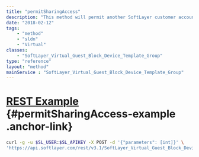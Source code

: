 ```yaml
---
title: "permitSharingAccess"
description: "This method will permit another SoftLayer customer account access to provision CloudLayer Computing Instances from an image template group. Template access should only be given to the parent template group object, not the child. "
date: "2018-02-12"
tags:
    - "method"
    - "sldn"
    - "Virtual"
classes:
    - "SoftLayer_Virtual_Guest_Block_Device_Template_Group"
type: "reference"
layout: "method"
mainService : "SoftLayer_Virtual_Guest_Block_Device_Template_Group"
---
```


# [REST Example](#permitSharingAccess-example) <a href="/article/rest/"><i class="fas fa-question"></i></a> {#permitSharingAccess-example .anchor-link} 
```bash
curl -g -u $SL_USER:$SL_APIKEY -X POST -d '{"parameters": [int]}' \
'https://api.softlayer.com/rest/v3.1/SoftLayer_Virtual_Guest_Block_Device_Template_Group/{SoftLayer_Virtual_Guest_Block_Device_Template_GroupID}/permitSharingAccess'
```
